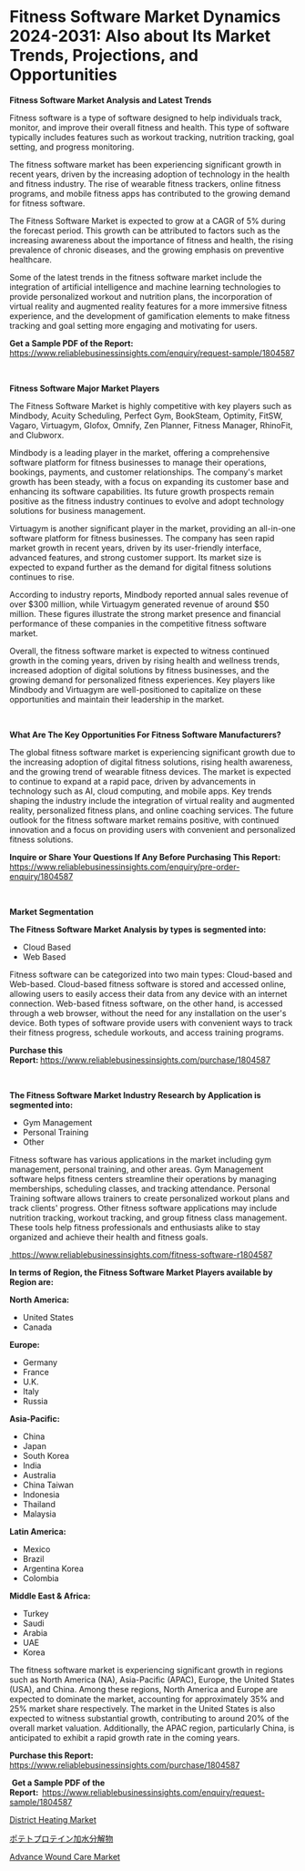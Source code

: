 <p><h1>Fitness Software Market Dynamics 2024-2031: Also about Its Market Trends, Projections, and Opportunities</h1></p><p><strong>Fitness Software Market Analysis and Latest Trends</strong></p>
<p><p>Fitness software is a type of software designed to help individuals track, monitor, and improve their overall fitness and health. This type of software typically includes features such as workout tracking, nutrition tracking, goal setting, and progress monitoring.</p><p>The fitness software market has been experiencing significant growth in recent years, driven by the increasing adoption of technology in the health and fitness industry. The rise of wearable fitness trackers, online fitness programs, and mobile fitness apps has contributed to the growing demand for fitness software.</p><p>The Fitness Software Market is expected to grow at a CAGR of 5% during the forecast period. This growth can be attributed to factors such as the increasing awareness about the importance of fitness and health, the rising prevalence of chronic diseases, and the growing emphasis on preventive healthcare.</p><p>Some of the latest trends in the fitness software market include the integration of artificial intelligence and machine learning technologies to provide personalized workout and nutrition plans, the incorporation of virtual reality and augmented reality features for a more immersive fitness experience, and the development of gamification elements to make fitness tracking and goal setting more engaging and motivating for users.</p></p>
<p><strong>Get a Sample PDF of the Report:&nbsp;</strong> <a href="https://www.reliablebusinessinsights.com/enquiry/request-sample/1804587">https://www.reliablebusinessinsights.com/enquiry/request-sample/1804587</a></p>
<p>&nbsp;</p>
<p><strong>Fitness Software Major Market Players</strong></p>
<p><p>The Fitness Software Market is highly competitive with key players such as Mindbody, Acuity Scheduling, Perfect Gym, BookSteam, Optimity, FitSW, Vagaro, Virtuagym, Glofox, Omnify, Zen Planner, Fitness Manager, RhinoFit, and Clubworx. </p><p>Mindbody is a leading player in the market, offering a comprehensive software platform for fitness businesses to manage their operations, bookings, payments, and customer relationships. The company's market growth has been steady, with a focus on expanding its customer base and enhancing its software capabilities. Its future growth prospects remain positive as the fitness industry continues to evolve and adopt technology solutions for business management.</p><p>Virtuagym is another significant player in the market, providing an all-in-one software platform for fitness businesses. The company has seen rapid market growth in recent years, driven by its user-friendly interface, advanced features, and strong customer support. Its market size is expected to expand further as the demand for digital fitness solutions continues to rise.</p><p>According to industry reports, Mindbody reported annual sales revenue of over $300 million, while Virtuagym generated revenue of around $50 million. These figures illustrate the strong market presence and financial performance of these companies in the competitive fitness software market.</p><p>Overall, the fitness software market is expected to witness continued growth in the coming years, driven by rising health and wellness trends, increased adoption of digital solutions by fitness businesses, and the growing demand for personalized fitness experiences. Key players like Mindbody and Virtuagym are well-positioned to capitalize on these opportunities and maintain their leadership in the market.</p></p>
<p>&nbsp;</p>
<p><strong>What Are The Key Opportunities For Fitness Software Manufacturers?</strong></p>
<p><p>The global fitness software market is experiencing significant growth due to the increasing adoption of digital fitness solutions, rising health awareness, and the growing trend of wearable fitness devices. The market is expected to continue to expand at a rapid pace, driven by advancements in technology such as AI, cloud computing, and mobile apps. Key trends shaping the industry include the integration of virtual reality and augmented reality, personalized fitness plans, and online coaching services. The future outlook for the fitness software market remains positive, with continued innovation and a focus on providing users with convenient and personalized fitness solutions.</p></p>
<p><strong>Inquire or Share Your Questions If Any Before Purchasing This Report:</strong> <a href="https://www.reliablebusinessinsights.com/enquiry/pre-order-enquiry/1804587">https://www.reliablebusinessinsights.com/enquiry/pre-order-enquiry/1804587</a></p>
<p>&nbsp;</p>
<p><strong>Market Segmentation</strong></p>
<p><strong>The Fitness Software Market Analysis by types is segmented into:</strong></p>
<p><ul><li>Cloud Based</li><li>Web Based</li></ul></p>
<p><p>Fitness software can be categorized into two main types: Cloud-based and Web-based. Cloud-based fitness software is stored and accessed online, allowing users to easily access their data from any device with an internet connection. Web-based fitness software, on the other hand, is accessed through a web browser, without the need for any installation on the user's device. Both types of software provide users with convenient ways to track their fitness progress, schedule workouts, and access training programs.</p></p>
<p><strong>Purchase this Report:&nbsp;</strong><a href="https://www.reliablebusinessinsights.com/purchase/1804587">https://www.reliablebusinessinsights.com/purchase/1804587</a></p>
<p>&nbsp;</p>
<p><strong>The Fitness Software Market Industry Research by Application is segmented into:</strong></p>
<p><ul><li>Gym Management</li><li>Personal Training</li><li>Other</li></ul></p>
<p><p>Fitness software has various applications in the market including gym management, personal training, and other areas. Gym Management software helps fitness centers streamline their operations by managing memberships, scheduling classes, and tracking attendance. Personal Training software allows trainers to create personalized workout plans and track clients' progress. Other fitness software applications may include nutrition tracking, workout tracking, and group fitness class management. These tools help fitness professionals and enthusiasts alike to stay organized and achieve their health and fitness goals.</p></p>
<p><a href="https://www.reliablebusinessinsights.com/fitness-software-r1804587">&nbsp;https://www.reliablebusinessinsights.com/fitness-software-r1804587</a></p>
<p><strong>In terms of Region, the Fitness Software Market Players available by Region are:</strong></p>
<p>
    <p> <strong> North America: </strong>
        <ul>
            <li>United States</li>
            <li>Canada</li>
        </ul>
        </p> 
    <p> <strong> Europe: </strong>
        <ul>
            <li>Germany</li>
            <li>France</li>
            <li>U.K.</li>
            <li>Italy</li>
            <li>Russia</li>
        </ul>
        </p> 
    <p> <strong> Asia-Pacific: </strong>
        <ul>
            <li>China</li>
            <li>Japan</li>
            <li>South Korea</li>
            <li>India</li>
            <li>Australia</li>
            <li>China Taiwan</li>
            <li>Indonesia</li>
            <li>Thailand</li>
            <li>Malaysia</li>
        </ul>
        </p> 
    <p> <strong> Latin America: </strong>
        <ul>
            <li>Mexico</li>
            <li>Brazil</li>
            <li>Argentina Korea</li>
            <li>Colombia</li>
        </ul>
        </p> 
    <p> <strong> Middle East & Africa: </strong>
        <ul>
            <li>Turkey</li>
            <li>Saudi</li>
            <li>Arabia</li>
            <li>UAE</li>
            <li>Korea</li>
        </ul>
    </p>
    </p>
<p><p>The fitness software market is experiencing significant growth in regions such as North America (NA), Asia-Pacific (APAC), Europe, the United States (USA), and China. Among these regions, North America and Europe are expected to dominate the market, accounting for approximately 35% and 25% market share respectively. The market in the United States is also expected to witness substantial growth, contributing to around 20% of the overall market valuation. Additionally, the APAC region, particularly China, is anticipated to exhibit a rapid growth rate in the coming years.</p></p>
<p><strong>Purchase this Report: </strong><a href="https://www.reliablebusinessinsights.com/purchase/1804587">https://www.reliablebusinessinsights.com/purchase/1804587</a></p>
<p>&nbsp;<strong>Get a Sample PDF of the Report:&nbsp;&nbsp;</strong><a href="https://www.reliablebusinessinsights.com/enquiry/request-sample/1804587">https://www.reliablebusinessinsights.com/enquiry/request-sample/1804587</a></p>
<p><strong></strong></p>
<p><p><a href="https://github.com/msbsaifansami/Market-Research-Report-List-1/blob/main/district-heating-market.md">District Heating Market</a></p><p><a href="https://github.com/LuzHills1972/Market-Research-Report-List-1/blob/main/7405993180381.md">ポテトプロテイン加水分解物</a></p><p><a href="https://github.com/khlifeservices/Market-Research-Report-List-1/blob/main/advance-wound-care-market.md">Advance Wound Care Market</a></p></p>